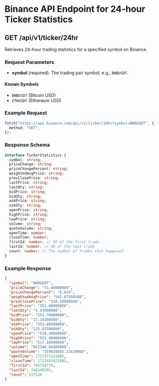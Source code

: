 # Binance API Endpoint for 24-hour Ticker Statistics

## GET /api/v1/ticker/24hr

Retrieves 24-hour trading statistics for a specified symbol on Binance.

### Request Parameters

- **symbol** (required): The trading pair symbol, e.g., `BNBUSDT`.

#### Known Symbols

- `BNBUSDT` (Bitcoin USD)
- `ETHUSDT` (Ethereum USD)

### Example Request

```ts
fetch("https://api.binance.com/api/v1/ticker/24hr?symbol=BNBUSDT", {
  method: "GET",
});
```

### Response Schema

```ts
interface TickerStatistics {
  symbol: string;
  priceChange: string;
  priceChangePercent: string;
  weightedAvgPrice: string;
  prevClosePrice: string;
  lastPrice: string;
  lastQty: string;
  bidPrice: string;
  bidQty: string;
  askPrice: string;
  askQty: string;
  openPrice: string;
  highPrice: string;
  lowPrice: string;
  volume: string;
  quoteVolume: string;
  openTime: number;
  closeTime: number;
  firstId: number; // ID of the first trade
  lastId: number; // ID of the last trade
  count: number; // The number of trades that happened
}
```

### Example Response

```json
{
  "symbol": "BNBUSDT",
  "priceChange": "31.40000000",
  "priceChangePercent": "6.034",
  "weightedAvgPrice": "542.87598508",
  "prevClosePrice": "520.50000000",
  "lastPrice": "551.80000000",
  "lastQty": "5.43000000",
  "bidPrice": "551.70000000",
  "bidQty": "11.10200000",
  "askPrice": "551.80000000",
  "askQty": "125.82500000",
  "openPrice": "520.40000000",
  "highPrice": "555.90000000",
  "lowPrice": "517.10000000",
  "volume": "661346.04400000",
  "quoteVolume": "359028885.11620000",
  "openTime": 1713371521802,
  "closeTime": 1713457921802,
  "firstId": 745728776,
  "lastId": 746246295,
  "count": 517520
}
```
